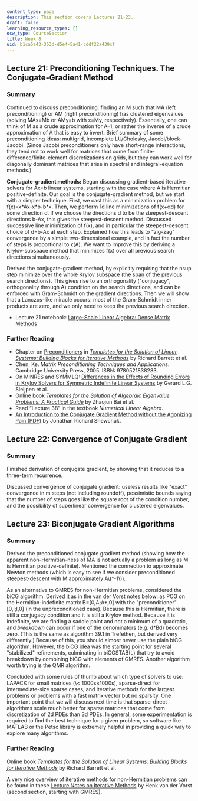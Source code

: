 ```yaml
---
content_type: page
description: This section covers Lectures 21-23.
draft: false
learning_resource_types: []
ocw_type: CourseSection
title: Week 8
uid: b1ca5a43-353d-d5e4-5a41-cddf22a430cf
---
```

## Lecture 21: Preconditioning Techniques. The Conjugate-Gradient Method

### Summary

Continued to discuss preconditioning: finding an M such that MA (left preconditioning) or AM (right preconditioning) has clustered eigenvalues (solving MAx=Mb or AMy=b with x=My, respectively). Essentially, one can think of M as a crude approximation for A–1, or rather the inverse of a crude approximation of A that is easy to invert. Brief summary of some preconditioning ideas: multigrid, incomplete LU/Cholesky, Jacobi/block-Jacobi. (Since Jacobi preconditioners only have short-range interactions, they tend not to work well for matrices that come from finite-difference/finite-element discretizations on grids, but they can work well for diagonally dominant matrices that arise in spectral and integral-equation methods.)

**Conjugate-gradient methods:** Began discussing gradient-based iterative solvers for Ax=b linear systems, starting with the case where A is Hermitian positive-definite. Our goal is the conjugate-gradient method, but we start with a simpler technique. First, we cast this as a minimization problem for f(x)=x\*Ax-x\*b-b\*x. Then, we perform 1d line minimizations of f(x+αd) for some direction d. If we choose the directions d to be the steepest-descent directions b-Ax, this gives the steepest-descent method. Discussed successive line minimization of f(x), and in particular the steepest-descent choice of d=b-Ax at each step. Explained how this leads to "zig-zag" convergence by a simple two-dimensional example, and in fact the number of steps is proportional to κ(A). We want to improve this by deriving a Krylov-subspace method that minimizes f(x) over all previous search directions simultaneously.

Derived the conjugate-gradient method, by explicitly requiring that the nsup step minimize over the whole Krylov subspace (the span of the previous search directions). This gives rise to an orthogonality ("conjugacy", orthogonality through A) condition on the search directions, and can be enforced with Gram-Schmidt on the gradient directions. Then we will show that a Lanczos-like miracle occurs: most of the Gram-Schmidt inner products are zero, and we only need to keep the previous search direction.

- Lecture 21 notebook: [Large-Scale Linear Algebra: Dense Matrix Methods](https://nbviewer.jupyter.org/github/mitmath/18335/blob/spring19/notes/Dense-and-Sparse.ipynb)

### Further Reading

- Chapter on [Preconditioners](http://www.netlib.org/linalg/html_templates/node51.html) in [*Templates for the Solution of Linear Systems: Building Blocks for Iterative Methods*](http://www.netlib.org/linalg/html_templates/Templates.html) by Richard Barrett et al.
- Chen, Ke. *Matrix Preconditioning Techniques and Applications*. Cambridge University Press, 2005. ISBN: 9780521838283.
- On MINRES and SYMMLQ: [Differences in the Effects of Rounding Errors in Krylov Solvers for Symmetric Indefinite Linear Systems](http://citeseerx.ist.psu.edu/viewdoc/summary?doi=10.1.1.31.3064) by Gerard L.G. Sleijpen et al.
- Online book [*Templates for the Solution of Algebraic Eigenvalue Problems: A Practical Guide*](http://www.cs.utk.edu/~dongarra/etemplates/book.html) by Zhaojun Bai et al.
- Read “Lecture 38” in the textbook *Numerical Linear Algebra*.
- [An Introduction to the Conjugate Gradient Method without the Agonizing Pain (PDF)](http://www.cs.cmu.edu/~quake-papers/painless-conjugate-gradient.pdf) by Jonathan Richard Shewchuk.

## Lecture 22: Convergence of Conjugate Gradient

### Summary

Finished derivation of conjugate gradient, by showing that it reduces to a three-term recurrence.

Discussed convergence of conjugate gradient: useless results like "exact" convergence in m steps (not including roundoff), pessimistic bounds saying that the number of steps goes like the square root of the condition number, and the possibility of superlinear convergence for clustered eigenvalues.

## Lecture 23: Biconjugate Gradient Algorithms

### Summary

Derived the preconditioned conjugate gradient method (showing how the apparent non-Hermitian-ness of MA is not actually a problem as long as M is Hermitian positive-definite). Mentioned the connection to approximate Newton methods (which is easy to see if we consider preconditioned steepest-descent with M approximately A\\(^-1\\)).

As an alternative to GMRES for non-Hermitian problems, considered the biCG algorithm. Derived it as in the van der Vorst notes below: as PCG on the Hermitian-indefinite matrix B=\[0,A;A\*,0\] with the "preconditioner" \[0,I;I,0\] (in the unpreconditioned case). Because this is Hermitian, there is still a conjugacy condition and it is still a Krylov method. Because it is indefinite, we are finding a saddle point and not a minimum of a quadratic, and *breakdown* can occur if one of the denominators (e.g. d\*Bd) becomes zero. (This is the same as algorithm 39.1 in Trefethen, but derived very differently.) Because of this, you should almost never use the plain biCG algorithm. However, the biCG idea was the starting point for several "stabilized" refinements, culminating in biCGSTAB(L) that try to avoid breakdown by combining biCG with elements of GMRES. Another algorithm worth trying is the QMR algorithm.

Concluded with some rules of thumb about which type of solvers to use: LAPACK for small matrices (\\\< 1000s×1000s), sparse-direct for intermediate-size sparse cases, and iterative methods for the largest problems or problems with a fast matrix⋅vector but no sparsity. One important point that we will discuss next time is that sparse-direct algorithms scale much better for sparse matrices that come from discretization of 2d PDEs than 3d PDEs. In general, some experimentation is required to find the best technique for a given problem, so software like MATLAB or the Petsc library is extremely helpful in providing a quick way to explore many algorithms.

### Further Reading

Online book [*Templates for the Solution of Linear Systems: Building Blocks for Iterative Methods*](http://www.netlib.org/linalg/html_templates/Templates.html) by Richard Barrett et al.

A very nice overview of iterative methods for non-Hermitian problems can be found in these [Lecture Notes on Iterative Methods](http://www.math.uu.nl/people/vorst/lecture.html) by Henk van der Vorst (second section, starting with GMRES).